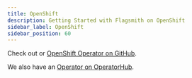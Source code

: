 ```yaml
---
title: OpenShift
description: Getting Started with Flagsmith on OpenShift
sidebar_label: OpenShift
sidebar_position: 60
---
```


Check out or [OpenShift Operator on GitHub](https://github.com/Flagsmith/flagsmith-operator).

We also have an [Operator on OperatorHub](https://operatorhub.io/operator/flagsmith).
